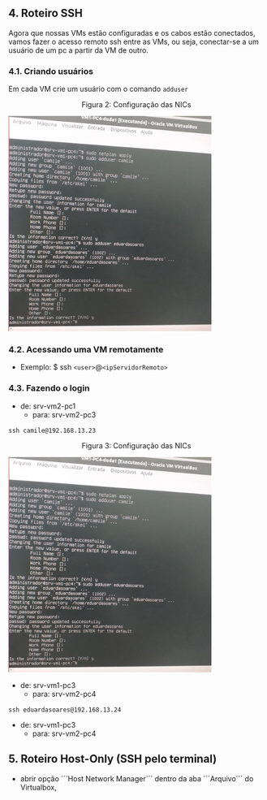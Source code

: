 ## 4. Roteiro SSH

Agora que nossas VMs estão configuradas e os cabos estão conectados, vamos fazer o acesso remoto ssh entre as VMs, ou seja, conectar-se a um usuário de um pc a partir da VM de outro.

### 4.1. Criando usuários

Em cada VM crie um usuário com o comando ``adduser``

<p><center> Figura 2: Configuração das NICs</center></p>   
   <img src="figures/adduser.jpg" alt=""
    title="Figura 2: Login-Admin" width="400" height="auto"/>

### 4.2. Acessando uma VM remotamente

* Exemplo: $ ssh ``<user>``@``<ipServidorRemoto>``

### 4.3. Fazendo o login 


* de: srv-vm2-pc1
   * para: srv-vm2-pc3

```shell
ssh camile@192.168.13.23
```

<p><center> Figura 3: Configuração das NICs</center></p>   
   <img src="figures/adduser.jpg" alt=""
    title="Figura 3: Login-Admin" width="400" height="auto"/>

* de: srv-vm1-pc3
   * para: srv-vm2-pc4

```shell
ssh eduardasoares@192.168.13.24
```

* de: srv-vm1-pc3
   * para: srv-vm2-pc4

## 5. Roteiro Host-Only (SSH pelo terminal)

* abrir opção ´´´Host Network Manager´´´ dentro da aba ´´´Arquivo´´´ do Virtualbox, 

